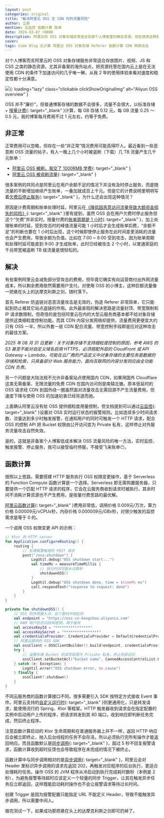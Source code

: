 ```yaml
---
layout: post
categories: original
title: "解决阿里云 OSS 无 CDN 时的流量风险"
author: 立泉
mention: 云监控 函数计算 账单
date: 2024-03-07 +0800
description: 阿里云的 OSS 对象存储非常适合存放个人博客里的静态资源，但在使用这种便利服务的同时也伴随着流量攻击可能带来的巨额账单风险，是一把时刻悬在头顶的达摩克利斯之剑，需要认真寻找对策。
cover: 
tags: Code Blog 云计算 阿里云 OSS 对象存储 Referer 函数计算 CDN 网络攻击
---
```


对个人博客而言阿里云的 OSS 对象存储服务非常适合存放图片、视频、JS 和 CSS 之类的静态资源，尤其非备案的海外站点，把资源托管在国内云上是在无法使用 CDN 的条件下加速访问的几乎唯一解，从我 2 年的使用体验来看对速度和稳定性都十分满意。

![](https://apqx.oss-cn-hangzhou.aliyuncs.com/blog/original/20240305/aliyun_oss_overview_thumb.jpg){: loading="lazy" class="clickable clickShowOriginalImg" alt="Aliyun OSS overview" }

OSS 并不“廉价”，但普通博客存储的数据不会很多，流量不会很大，以标准存储 + [按量计费](https://www.aliyun.com/price/product?spm=a2c4g.11186623.0.0.14e17bbeBxYDQ9#/oss/detail/ossbag){: target="_blank" }计算，每 GB 存储 0.12 元，每 GB 流量 0.25 ～ 0.5 元，我的博客每月费用不过 1 元左右，约等于免费。

## 非正常

正常费用可以忽略，但存在一些“非正常”情况费用可能高得吓人。最近看到一些恶意刷 OSS 流量的帖子，有人一晚上几个小时被盗刷（下载）几 TB 流量产生几千元账单：

* [阿里云 OSS 被刷，我交了 1000RMB 学费](https://nickxu.me/post/aliyun-oss-brushed-1000rmb-fees){: target="_blank" }
* [阿里云 OSS 被盗刷流量](https://blog.t1m2h0u.com/archives/a-li-yun-oss-bei-dao-shua-liu-liang){: target="_blank" }

很多案例的共同点是阿里云在用户余额不足的情况下并没有及时停止服务，而是随流量的不断增加继续产生账单，一叠加就成百上千元。但是它的计费说明里明明写着[欠费后停止服务](https://help.aliyun.com/zh/oss/product-overview/overdue-payments#section-h0t-eo4-6d4){: target="_blank" }，为什么还会出现这种情况？

原因是计费周期和账单处理时延，阿里云在[《降低因恶意访问流量导致大额资金损失的风险》](https://www.alibabacloud.com/help/zh/oss/use-cases/reduce-the-risks-of-unexpectedly-high-fees-caused-by-malicious-access-traffic){: target="_blank" }里有提到，虽然 OSS 会在用户欠费时停止服务但这个“欠费”并非实时。按量付费的[账单周期是 1 小时](https://help.aliyun.com/zh/oss/product-overview/billing-overview#section-13i-c1v-cw7){: target="_blank" }，加上处理账单的时延，受到攻击时的峰值流量可能 1 小时后才会生成账单扣费，“余额不足”的判断也要在 1 小时后出现，这个时候即使停止服务在此时间差里消耗的流量也会产生费用，导致余额为负值。比如在 7:00 ~ 8:00 受到攻击，因为账单周期和处理时延可能直到 9:00 才生成账单，此时已经被攻击 2 个小时，以普通家庭的千兆带宽被盗刷 TB 级流量是很轻松的。

## 解决

有些案例阿里云会减免部分受攻击的费用，但毕竟它确实有向运营商付出外网流量成本，所以剩余费用依然需要用户支付。对使用 OSS 的小博主，这种巨额流量像一把悬在头上的达摩克利斯之剑，随时落下。

首先 Referer 防盗链对恶意流量攻击是无效的，伪造 Referer 非常简单，它只能起到防止被其它站点盗链的作用。此外最直观的解决思路是流量封顶、带宽限制和 IP 请求数限制，但奇怪的是包括阿里云在内的大型云服务商基本都不给对象存储提供这类细粒度控制功能。而其 CDN 内容分发网络却提供，流量费用更便宜大约只有 OSS 一半，所以外套一层 CDN 配合流量、带宽控制手段即是应对这种攻击的最佳方案。

*2025 年 08 月 31 日更新：关于对象存储不支持细粒度控制的原因，参考 AWS 的 S3 甚至不能对自定义域名启用 HTTPS，必须搭配外层的 CloudFront 或 API Gateway + Lambda。可能在云厂商的产品定义中对象存储的主要任务是数据的存储和检索，只具备部分 Web 服务能力，面向互联网的内容分发则应由全功能 CDN 负责。*

另一个问题是大陆法规不允许非备案站点使用国内 CDN，如果用国外 Cloudflare 这类无需备案、无限流量的免费 CDN 在国内访问则是南辕北辙。原本低延时的 OSS 请求经 CDN 到国外绕一圈虽然面对流量攻击无需回源不产生流量费用，但速度下降与使用 OSS 的加速初衷已经背道而驰。

上面确认阿里云没有给 OSS 提供细粒度用量控制，但文档提到可以通过[云监控](https://www.alibabacloud.com/help/zh/oss/use-cases/reduce-the-risks-of-unexpectedly-high-fees-caused-by-malicious-access-traffic#section-y8e-55z-qwf){: target="_blank" }设置对 OSS 实时运行状态的报警规则。比如连续多少时间请求数、流量达到多少时触发报警，在通知用户的同时可触发一个 HTTP 请求，配合 OSS 的控制 API 把 Bucket 权限由公开访问变为 Private 私有，这样停止对外服务流量攻击自然失效。

是的，这就是非备案个人博客低成本解决 OSS 流量风险的唯一方法，实时监控、触发报警、停止服务，我可以接受临时停服，不接受飞来账单😶。

## 函数计算

按照以上思路，需要搭建 HTTP 服务执行 OSS 权限变更操作，基于 Serverless 的 Function Compute 函数计算是一个选择。Serverless 即无需购置服务器，只要提供一个匹配 HTTP 请求的程序，它会在云服务商收到请求时被执行，其余时间不消耗计算资源也不产生费用，是按量付费思路的最优解。

[阿里云函数计算](https://www.aliyun.com/product/fc){: target="_blank" }费用非常低，调用价格 0.009元/万次，算力价格 0.00009元/vCPUx秒，内存价格 0.000009元/GBx秒，对很少触发的监控需求是等于 0 的。

一个调用 OSS 权限变更 API 的示例：

```kotlin
// Ktor 的 HTTP server
fun Application.configureRouting() {
    routing {
        // 处理报警触发的 POST 请求
        post("/oss-shutdown") {
            LogUtil.debug("OSS shutdown start...")
            val timeMs = measureTimeMillis {
                // 执行时间可能长达数秒
                shutdownOSS()
            }
            LogUtil.debug("OSS shutdown done, time = $timeMs ms")
            call.respondText("response to request: done")
        }
    }
}

private fun shutdownOSS() {
    // OSS 的外网接入点，这个是杭州地区的
    val endpoint = "https://oss-cn-hangzhou.aliyuncs.com"
    // RAM 用户的访问ID和密钥，用于鉴权
    val accessKeyId = "****************"
    val accessKeySecret = "****************"
    val credentialsProvider: CredentialsProvider = DefaultCredentialProvider(accessKeyId, accessKeySecret)
    // 阿里云提供的 OSS SDK
    val ossClient = OSSClientBuilder().build(endpoint, credentialsProvider)
    try {
        // 设置存储 Bucket 的读写权限为 Private 私有，终止外部访问
        ossClient.setBucketAcl("bucket name", CannedAccessControlList.Private)
    } catch (e: Exception) {
        LogUtil.error("OSS shutdown error, $e.cause")
    } finally {
        ossClient?.shutdown()
    }
}
```

不同云服务商的函数计算接口不同，很多需要引入 SDK 按特定方式接收 Event 事件。阿里云支持的[自定义运行时](https://help.aliyun.com/zh/functioncompute/fc-3-0/user-guide/web-functions){: target="_blank" }则更通用化，只是转发请求，能使用流行的 Spring、Ktor 等框架。HTTP 触发器收到请求会在指定配置的实例中启动用户上传的程序，把请求转发到其 80 端口，收到响应即判断任务完成，然后终止程序。

注意函数计算启动的 Ktor 生命周期和在普通服务器上并不一样，返回 HTTP 响应后会被立即终止，抛入后台线程的任务不会存活，所以必须执行完所有操作才能返回响应。而且函数默认是[同步调用](https://help.aliyun.com/document_detail/2513634.html#p-5n8-0bh-2w1){: target="_blank" }，超过 5 秒不回复报警请求，函数计算收到超时反馈也会导致程序在未完成的情况下被终止。

函数计算中与同步调用相对的是[异步调用](https://help.aliyun.com/document_detail/2513634.html#p-ohe-t8x-ik6){: target="_blank" }，阿里云会对 Header 里标识异步调用的请求先返回 202，再触发对应程序的后台执行，更适合处理耗时任务。操作 OSS 的 JVM 程序从冷启动到执行完成耗时数秒（本例是 2 秒），为避免报警等待超时应该定义一个轻量的同步 Trigger，让其在触发异步任务后立即返回，这样既能启动耗时操作也不会让报警请求等待过长时间。

创建 Trigger 是因为报警配置只能指定 URL 不能定义 Header，导致不能触发异步调用，所以需要中间人。

做完测试一下，如果成功那把悬在头上的达摩克利斯之剑即可扔掉了。